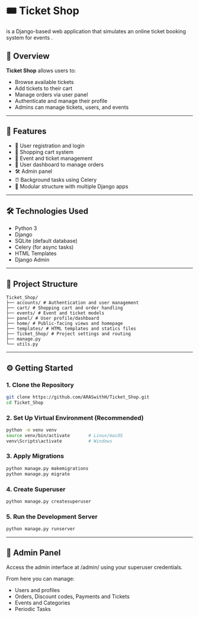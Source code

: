 # 🎟️ Ticket Shop

is a Django-based web application that simulates an online ticket booking system for events .

## 📌 Overview

**Ticket Shop** allows users to:
- Browse available tickets
- Add tickets to their cart
- Manage orders via user panel
- Authenticate and manage their profile
- Admins can manage tickets, users, and events

---

## 🚀 Features

- 🔐 User registration and login
- 🛒 Shopping cart system
- 📅 Event and ticket management
- 👤 User dashboard to manage orders
- 🛠 Admin panel
- ⏰ Background tasks using Celery
- 🧱 Modular structure with multiple Django apps

---

## 🛠 Technologies Used

- Python 3
- Django
- SQLite (default database)
- Celery (for async tasks)
- HTML Templates
- Django Admin

---

## 📁 Project Structure
 
 ```
Ticket_Shop/
├── accounts/ # Authentication and user management
├── cart/ # Shopping cart and order handling
├── events/ # Event and ticket models
├── panel/ # User profile/dashboard
├── home/ # Public-facing views and homepage
├── templates/ # HTML templates and statics files
├── Ticket_Shop/ # Project settings and routing
├── manage.py
└── utils.py
```
---

## ⚙️ Getting Started

### 1. Clone the Repository

```bash
git clone https://github.com/ARASwithH/Ticket_Shop.git
cd Ticket_Shop
```

### 2. Set Up Virtual Environment (Recommended)

```bash
python -m venv venv
source venv/bin/activate       # Linux/macOS
venv\Scripts\activate          # Windows
```

### 3. Apply Migrations
```bash
python manage.py makemigrations
python manage.py migrate
```

### 4. Create Superuser
```bash
python manage.py createsuperuser
```

### 5. Run the Development Server
```bash
python manage.py runserver
```

---
## 🔐 Admin Panel
Access the admin interface at /admin/ using your superuser credentials.

From here you can manage:
* Users and profiles
* Orders, Discount codes, Payments and Tickets
* Events and Categories
* Periodic Tasks
